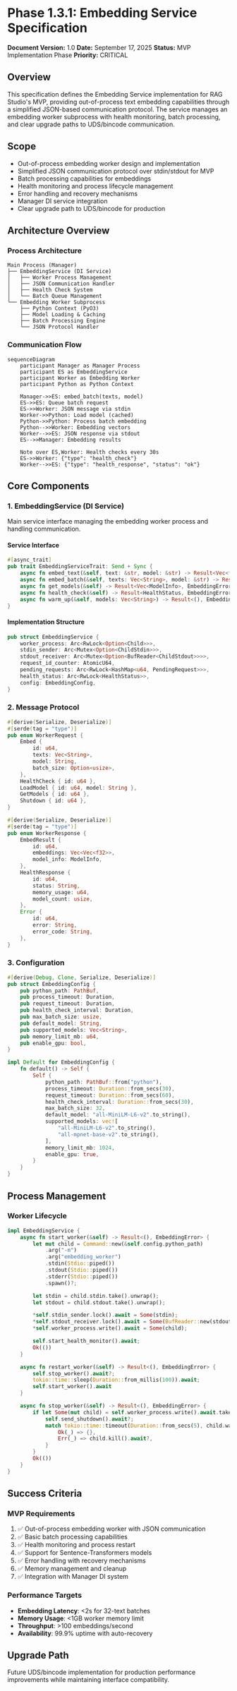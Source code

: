 # Phase 1.3.1: Embedding Service Specification

**Document Version:** 1.0
**Date:** September 17, 2025
**Status:** MVP Implementation Phase
**Priority:** CRITICAL

## Overview

This specification defines the Embedding Service implementation for RAG Studio's MVP, providing out-of-process text embedding capabilities through a simplified JSON-based communication protocol. The service manages an embedding worker subprocess with health monitoring, batch processing, and clear upgrade paths to UDS/bincode communication.

## Scope

- Out-of-process embedding worker design and implementation
- Simplified JSON communication protocol over stdin/stdout for MVP
- Batch processing capabilities for embeddings
- Health monitoring and process lifecycle management
- Error handling and recovery mechanisms
- Manager DI service integration
- Clear upgrade path to UDS/bincode for production

## Architecture Overview

### Process Architecture

```
Main Process (Manager)
├── EmbeddingService (DI Service)
│   ├── Worker Process Management
│   ├── JSON Communication Handler
│   ├── Health Check System
│   └── Batch Queue Management
└── Embedding Worker Subprocess
    ├── Python Context (PyO3)
    ├── Model Loading & Caching
    ├── Batch Processing Engine
    └── JSON Protocol Handler
```

### Communication Flow

```mermaid
sequenceDiagram
    participant Manager as Manager Process
    participant ES as EmbeddingService
    participant Worker as Embedding Worker
    participant Python as Python Context

    Manager->>ES: embed_batch(texts, model)
    ES->>ES: Queue batch request
    ES->>Worker: JSON message via stdin
    Worker->>Python: Load model (cached)
    Python->>Python: Process batch embedding
    Python-->>Worker: Embedding vectors
    Worker-->>ES: JSON response via stdout
    ES-->>Manager: Embedding results

    Note over ES,Worker: Health checks every 30s
    ES->>Worker: {"type": "health_check"}
    Worker-->>ES: {"type": "health_response", "status": "ok"}
```

## Core Components

### 1. EmbeddingService (DI Service)

Main service interface managing the embedding worker process and handling communication.

#### Service Interface

```rust
#[async_trait]
pub trait EmbeddingServiceTrait: Send + Sync {
    async fn embed_text(&self, text: &str, model: &str) -> Result<Vec<f32>, EmbeddingError>;
    async fn embed_batch(&self, texts: Vec<String>, model: &str) -> Result<Vec<Vec<f32>>, EmbeddingError>;
    async fn get_models(&self) -> Result<Vec<ModelInfo>, EmbeddingError>;
    async fn health_check(&self) -> Result<HealthStatus, EmbeddingError>;
    async fn warm_up(&self, models: Vec<String>) -> Result<(), EmbeddingError>;
}
```

#### Implementation Structure

```rust
pub struct EmbeddingService {
    worker_process: Arc<RwLock<Option<Child>>>,
    stdin_sender: Arc<Mutex<Option<ChildStdin>>>,
    stdout_receiver: Arc<Mutex<Option<BufReader<ChildStdout>>>>,
    request_id_counter: AtomicU64,
    pending_requests: Arc<RwLock<HashMap<u64, PendingRequest>>>,
    health_status: Arc<RwLock<HealthStatus>>,
    config: EmbeddingConfig,
}
```

### 2. Message Protocol

```rust
#[derive(Serialize, Deserialize)]
#[serde(tag = "type")]
pub enum WorkerRequest {
    Embed {
        id: u64,
        texts: Vec<String>,
        model: String,
        batch_size: Option<usize>,
    },
    HealthCheck { id: u64 },
    LoadModel { id: u64, model: String },
    GetModels { id: u64 },
    Shutdown { id: u64 },
}

#[derive(Serialize, Deserialize)]
#[serde(tag = "type")]
pub enum WorkerResponse {
    EmbedResult {
        id: u64,
        embeddings: Vec<Vec<f32>>,
        model_info: ModelInfo,
    },
    HealthResponse {
        id: u64,
        status: String,
        memory_usage: u64,
        model_count: usize,
    },
    Error {
        id: u64,
        error: String,
        error_code: String,
    },
}
```

### 3. Configuration

```rust
#[derive(Debug, Clone, Serialize, Deserialize)]
pub struct EmbeddingConfig {
    pub python_path: PathBuf,
    pub process_timeout: Duration,
    pub request_timeout: Duration,
    pub health_check_interval: Duration,
    pub max_batch_size: usize,
    pub default_model: String,
    pub supported_models: Vec<String>,
    pub memory_limit_mb: u64,
    pub enable_gpu: bool,
}

impl Default for EmbeddingConfig {
    fn default() -> Self {
        Self {
            python_path: PathBuf::from("python"),
            process_timeout: Duration::from_secs(30),
            request_timeout: Duration::from_secs(60),
            health_check_interval: Duration::from_secs(30),
            max_batch_size: 32,
            default_model: "all-MiniLM-L6-v2".to_string(),
            supported_models: vec![
                "all-MiniLM-L6-v2".to_string(),
                "all-mpnet-base-v2".to_string(),
            ],
            memory_limit_mb: 1024,
            enable_gpu: true,
        }
    }
}
```

## Process Management

### Worker Lifecycle

```rust
impl EmbeddingService {
    async fn start_worker(&self) -> Result<(), EmbeddingError> {
        let mut child = Command::new(&self.config.python_path)
            .arg("-m")
            .arg("embedding_worker")
            .stdin(Stdio::piped())
            .stdout(Stdio::piped())
            .stderr(Stdio::piped())
            .spawn()?;

        let stdin = child.stdin.take().unwrap();
        let stdout = child.stdout.take().unwrap();

        *self.stdin_sender.lock().await = Some(stdin);
        *self.stdout_receiver.lock().await = Some(BufReader::new(stdout));
        *self.worker_process.write().await = Some(child);

        self.start_health_monitor().await;
        Ok(())
    }

    async fn restart_worker(&self) -> Result<(), EmbeddingError> {
        self.stop_worker().await?;
        tokio::time::sleep(Duration::from_millis(100)).await;
        self.start_worker().await
    }

    async fn stop_worker(&self) -> Result<(), EmbeddingError> {
        if let Some(mut child) = self.worker_process.write().await.take() {
            self.send_shutdown().await?;
            match tokio::time::timeout(Duration::from_secs(5), child.wait()).await {
                Ok(_) => {},
                Err(_) => child.kill().await?,
            }
        }
        Ok(())
    }
}
```

## Success Criteria

### MVP Requirements
1. ✅ Out-of-process embedding worker with JSON communication
2. ✅ Basic batch processing capabilities
3. ✅ Health monitoring and process restart
4. ✅ Support for Sentence-Transformers models
5. ✅ Error handling with recovery mechanisms
6. ✅ Memory management and cleanup
7. ✅ Integration with Manager DI system

### Performance Targets
- **Embedding Latency**: <2s for 32-text batches
- **Memory Usage**: <1GB worker memory limit
- **Throughput**: >100 embeddings/second
- **Availability**: 99.9% uptime with auto-recovery

## Upgrade Path

Future UDS/bincode implementation for production performance improvements while maintaining interface compatibility.